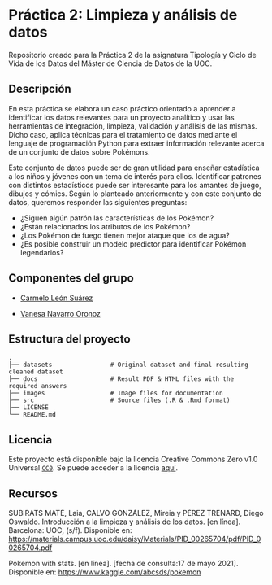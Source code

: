 # Práctica 2: Limpieza y análisis de datos

Repositorio creado para la Práctica 2 de la asignatura Tipología y Ciclo de Vida de los Datos del Máster de Ciencia de Datos de la UOC.

## Descripción

En esta práctica se elabora un caso práctico orientado a aprender a identificar los datos relevantes para un proyecto analítico y usar las herramientas de integración, limpieza, validación y análisis de las mismas.
Dicho caso, aplica técnicas para el tratamiento de datos mediante el lenguaje de programación Python para extraer información relevante acerca de un conjunto de datos sobre Pokémons. 

Este conjunto de datos puede ser de gran utilidad para enseñar estadística a los niños y jóvenes con un tema de interés para ellos.
Identificar patrones con distintos estadísticos puede ser interesante para los amantes de juego, dibujos y cómics. 
Según lo planteado anteriormente y con este conjunto de datos, queremos responder las siguientes preguntas:

- ¿Siguen algún patrón las características de los Pokémon? 
- ¿Están relacionados los atributos de los Pokémon? 
- ¿Los Pokémon de fuego tienen mejor ataque que los de agua? 
- ¿Es posible construir un modelo predictor para identificar Pokémon legendarios?

## Componentes del grupo

* [Carmelo León Suárez](https://github.com/cleons0)

* [Vanesa Navarro Oronoz](https://github.com/vnoronoz)

## Estructura del proyecto

    .
    ├── datasets                # Original dataset and final resulting cleaned dataset
    ├── docs                    # Result PDF & HTML files with the required answers
    ├── images                  # Image files for documentation
    ├── src                     # Source files (.R & .Rmd format)  
    ├── LICENSE
    └── README.md

## Licencia

Este proyecto está disponible bajo la licencia Creative Commons Zero v1.0 Universal [`CC0`](https://creativecommons.org/publicdomain/zero/1.0/deed.es).
Se puede acceder a la licencia [aquí](LICENSE).

## Recursos

SUBIRATS MATÉ, Laia, CALVO GONZÁLEZ, Mireia y PÉREZ TRENARD, Diego Oswaldo. Introducción a la limpieza y análisis de los datos. [en línea]. Barcelona: UOC, (s/f). Disponible en: https://materials.campus.uoc.edu/daisy/Materials/PID_00265704/pdf/PID_00265704.pdf

Pokemon with stats. [en línea]. [fecha de consulta:17 de mayo 2021]. Disponible en: https://www.kaggle.com/abcsds/pokemon
